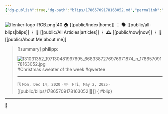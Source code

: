 ```yaml
---
{"dg-publish":true,"dg-path":"blips/17865709178163052.md","permalink":"/blips/17865709178163052/","title":"philipp on instagram @ 2020-12-14"}
---
```



<div class="transclusion internal-embed is-loaded"><div class="markdown-embed">




![flenker-logo-RGB.png|40](/img/user/attachments/flenker-logo-RGB.png)
🏠 [[public/Index\|home]]  ⋮ 🗣️ [[public/all-blips\|blips]] ⋮  📝 [[public/All Articles\|articles]]  ⋮ 🕰️ [[public/now\|now]] ⋮ 🪪 [[public/About Me\|about me]]


</div></div>


> [!summary] **philipp**:
>
> ![131031352_197130481997695_6683387276976971874_n_17865709178163052.jpg](/img/user/attachments/131031352_197130481997695_6683387276976971874_n_17865709178163052.jpg)
> #Christmas sweater of the week #qwertee
> - - -
>
> 🗓️ <code>Mon, Dec 14, 2020</code>  · ✏️ <code> Fri, May 2, 2025</code>  · [[public/blips/17865709178163052\|🔗]]
{ #blip}


- - -

 👾
